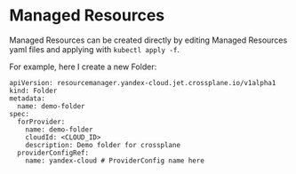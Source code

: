 # Managed Resources

Managed Resources can be created directly by editing Managed Resources yaml files and applying with `kubectl apply -f`.

For example, here I create a new Folder:
```
apiVersion: resourcemanager.yandex-cloud.jet.crossplane.io/v1alpha1
kind: Folder
metadata:
  name: demo-folder
spec:
  forProvider:
    name: demo-folder
    cloudId: <CLOUD_ID>
    description: Demo folder for crossplane
  providerConfigRef:
    name: yandex-cloud # ProviderConfig name here
```